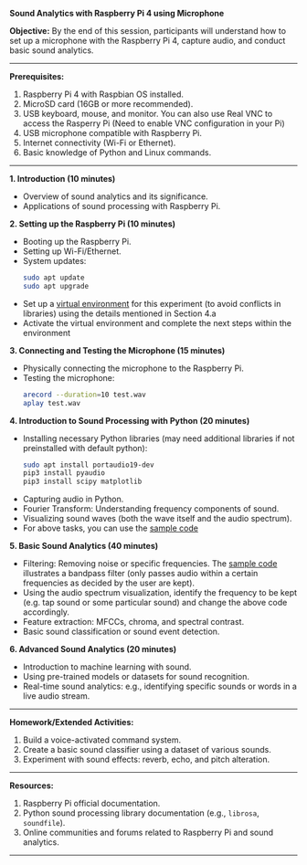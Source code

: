 **Sound Analytics with Raspberry Pi 4 using Microphone**

**Objective:** By the end of this session, participants will understand how to set up a microphone with the Raspberry Pi 4, capture audio, and conduct basic sound analytics.

---

**Prerequisites:**
1. Raspberry Pi 4 with Raspbian OS installed.
2. MicroSD card (16GB or more recommended).
3. USB keyboard, mouse, and monitor. You can also use Real VNC to access the Rasperry Pi (Need to enable VNC configuration in your Pi)
4. USB microphone compatible with Raspberry Pi.
5. Internet connectivity (Wi-Fi or Ethernet).
6. Basic knowledge of Python and Linux commands.

---

**1. Introduction (10 minutes)**
- Overview of sound analytics and its significance.
- Applications of sound processing with Raspberry Pi.

**2. Setting up the Raspberry Pi (10 minutes)**
- Booting up the Raspberry Pi.
- Setting up Wi-Fi/Ethernet.
- System updates:
  ```bash
  sudo apt update
  sudo apt upgrade
  ```
- Set up a [virtual environment](https://github.com/drfuzzi/INF2009_Setup) for this experiment (to avoid conflicts in libraries) using the details mentioned in Section 4.a
- Activate the virtual environment and complete the next steps within the environment

**3. Connecting and Testing the Microphone (15 minutes)**
- Physically connecting the microphone to the Raspberry Pi.
- Testing the microphone:
  ```bash
  arecord --duration=10 test.wav
  aplay test.wav
  ```

**4. Introduction to Sound Processing with Python (20 minutes)**
- Installing necessary Python libraries (may need additional libraries if not preinstalled with default python):
  ```bash
  sudo apt install portaudio19-dev
  pip3 install pyaudio
  pip3 install scipy matplotlib
  ```
- Capturing audio in Python.
- Fourier Transform: Understanding frequency components of sound.
- Visualizing sound waves (both the wave itself and the audio spectrum).
- For above tasks, you can use the [sample code](Codes/microphone_streaming_with_spectrum)
  

**5. Basic Sound Analytics (40 minutes)**
- Filtering: Removing noise or specific frequencies. The [sample code](Codes/filtering_audio) illustrates a bandpass filter (only passes audio within a certain frequencies as decided by the user are kept).
- Using the audio spectrum visualization, identify the frequency to be kept (e.g. tap sound or some particular sound) and change the above code accordingly.
- Feature extraction: MFCCs, chroma, and spectral contrast.
- Basic sound classification or sound event detection.

**6. Advanced Sound Analytics (20 minutes)**
- Introduction to machine learning with sound.
- Using pre-trained models or datasets for sound recognition.
- Real-time sound analytics: e.g., identifying specific sounds or words in a live audio stream.

---

**Homework/Extended Activities:**
1. Build a voice-activated command system.
2. Create a basic sound classifier using a dataset of various sounds.
3. Experiment with sound effects: reverb, echo, and pitch alteration.

---

**Resources:**
1. Raspberry Pi official documentation.
2. Python sound processing library documentation (e.g., `librosa`, `soundfile`).
3. Online communities and forums related to Raspberry Pi and sound analytics.

---
